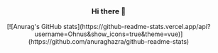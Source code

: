 <h3 align="center">Hi there 👋</h3>

<!--
**Ohnus/Ohnus** is a ✨ _special_ ✨ repository because its `README.md` (this file) appears on your GitHub profile.

Here are some ideas to get you started:

- 🔭 I’m currently working on ...
- 🌱 I’m currently learning ...
- 👯 I’m looking to collaborate on ...
- 🤔 I’m looking for help with ...
- 💬 Ask me about ...
- 📫 How to reach me: ...
- 😄 Pronouns: ...
- ⚡ Fun fact: ...
-->
<div align="center">
[![Anurag's GitHub stats](https://github-readme-stats.vercel.app/api?username=Ohnus&show_icons=true&theme=vue)](https://github.com/anuraghazra/github-readme-stats)
</div>
